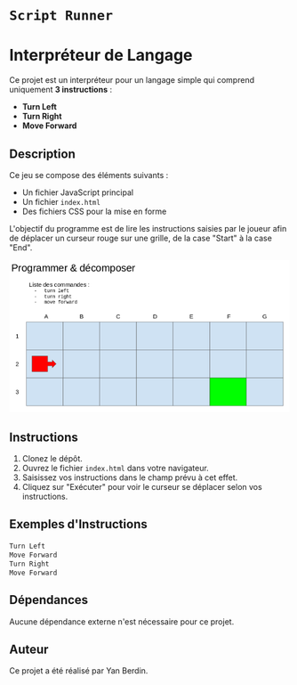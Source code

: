 # `Script Runner`

# Interpréteur de Langage

Ce projet est un interpréteur pour un langage simple qui comprend uniquement **3 instructions** :

- **Turn Left**
- **Turn Right**
- **Move Forward**

## Description

Ce jeu se compose des éléments suivants :

- Un fichier JavaScript principal
- Un fichier `index.html`
- Des fichiers CSS pour la mise en forme

L'objectif du programme est de lire les instructions saisies par le joueur afin de déplacer un curseur rouge sur une grille, de la case "Start" à la case "End".

![Slide](docs/slide-decomposer.png)

## Instructions

1. Clonez le dépôt.
2. Ouvrez le fichier `index.html` dans votre navigateur.
3. Saisissez vos instructions dans le champ prévu à cet effet.
4. Cliquez sur "Exécuter" pour voir le curseur se déplacer selon vos instructions.

## Exemples d'Instructions

```plaintext
Turn Left
Move Forward
Turn Right
Move Forward
```

## Dépendances

Aucune dépendance externe n'est nécessaire pour ce projet.

## Auteur

Ce projet a été réalisé par Yan Berdin.

